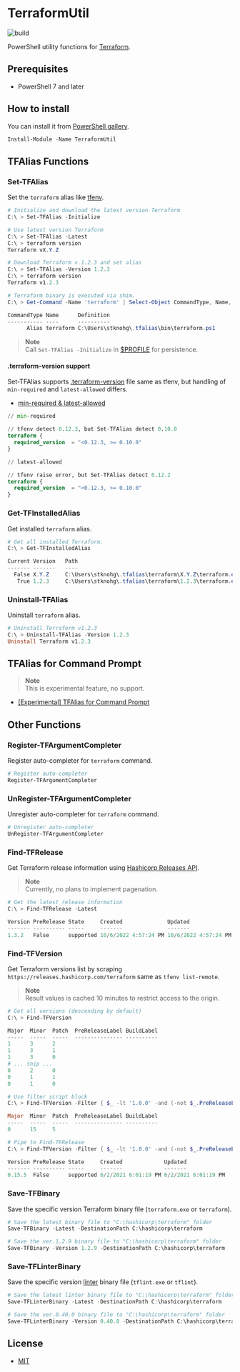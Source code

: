 # TerraformUtil

![build](https://github.com/stknohg/TerraformUtil/workflows/build/badge.svg)

PowerShell utility functions for [Terraform](https://www.terraform.io/).  

## Prerequisites

* PowerShell 7 and later

## How to install

You can install it from [PowerShell gallery](https://www.powershellgallery.com/packages/TerraformUtil/).

```powershell
Install-Module -Name TerraformUtil
```

## TFAlias Functions

### Set-TFAlias

Set the `terraform` alias like [tfenv](https://github.com/tfutils/tfenv).   

```powershell
# Initialize and download the latest version Terraform
C:\ > Set-TFAlias -Initialize

# Use latest version Terraform
C:\ > Set-TFAlias -Latest
C:\ > terraform version
Terraform vX.Y.Z

# Download Terraform v.1.2.3 and set alias
C:\ > Set-TFAlias -Version 1.2.3  
C:\ > terraform version
Terraform v1.2.3

# Terraform binary is executed via shim.
C:\ > Get-Command -Name 'terraform' | Select-Object CommandType, Name, Definition

CommandType Name      Definition
----------- ----      ----------
      Alias terraform C:\Users\stknohg\.tfalias\bin\terraform.ps1
```

> **Note**  
> Call `Set-TFAlias -Initialize` in [$PROFILE](https://learn.microsoft.com/en-us/powershell/module/microsoft.powershell.core/about/about_profiles) for persistence.

#### .terraform-version support

Set-TFAlias supports [.terraform-version](https://github.com/tfutils/tfenv#terraform-version-file) file same as tfenv, but handling of `min-required` and `latest-allowed` differs.  

* [min-required & latest-allowed](https://github.com/tfutils/tfenv#min-required--latest-allowed)

```terraform
// min-required

// tfenv detect 0.12.3, but Set-TFAlias detect 0.10.0
terraform {
  required_version  = "<0.12.3, >= 0.10.0"
}
```

```terraform
// latest-allowed

// tfenv raise error, but Set-TFAlias detect 0.12.2
terraform {
  required_version  = "<0.12.3, >= 0.10.0"
}
```

### Get-TFInstalledAlias

Get installed `terraform` alias.

```powershell
# Get all installed Terraform.
C:\ > Get-TFInstalledAlias

Current Version   Path
------- -------   ----
  False X.Y.Z     C:\Users\stknohg\.tfalias\terraform\X.Y.Z\terraform.exe
   True 1.2.3     C:\Users\stknohg\.tfalias\terraform\1.2.3\terraform.exe
```

### Uninstall-TFAlias

Uninstall `terraform` alias.

```powershell
# Uninstall Terraform v1.2.3
C:\ > Uninstall-TFAlias -Version 1.2.3
Uninstall Terraform v1.2.3
```

## TFAlias for Command Prompt

> **Note**  
> This is experimental feature, no support.

* [[Experimental] TFAlias for Command Prompt](./TFAliasForCmd.md)

## Other Functions

### Register-TFArgumentCompleter

Register auto-completer for `terraform` command.

```powershell
# Register auto-completer
Register-TFArgumentCompleter
```

### UnRegister-TFArgumentCompleter

Unregister auto-completer for `terraform` command.

```powershell
# Unregister auto-completer
UnRegister-TFArgumentCompleter
```

### Find-TFRelease

Get Terraform release information using [Hashicorp Releases API](https://releases.hashicorp.com/docs/api/v1/#operation/listReleasesV1).

> **Note**  
> Currently, no plans to implement pagenation.

```powershell
# Get the latest release information
C:\ > Find-TFRelease -Latest

Version PreRelease State     Created              Updated
------- ---------- -----     -------              -------
1.3.2   False      supported 10/6/2022 4:57:24 PM 10/6/2022 4:57:24 PM
```

### Find-TFVersion

Get Terraform versions list by scraping `https://releases.hashicorp.com/terraform` same as `tfenv list-remote`.  

> **Note**  
> Result values is cached 10 minutes to restrict access to the origin.

```powershell
# Get all versions (descending by default)
C:\ > Find-TFVersion

Major  Minor  Patch  PreReleaseLabel BuildLabel
-----  -----  -----  --------------- ----------
1      3      2
1      3      1
1      3      0
# ... snip ...
0      2      0
0      1      1
0      1      0

# Use filter script block
C:\ > Find-TFVersion -Filter { $_ -lt '1.0.0' -and (-not $_.PreReleaseLabel) } -Take 1

Major  Minor  Patch  PreReleaseLabel BuildLabel
-----  -----  -----  --------------- ----------
0      15     5

# Pipe to Find-TFRelease
C:\ > Find-TFVersion -Filter { $_ -lt '1.0.0' -and (-not $_.PreReleaseLabel) } -Take 1 | Find-TFRelease

Version PreRelease State     Created             Updated
------- ---------- -----     -------             -------
0.15.5  False      supported 6/2/2021 6:01:19 PM 6/2/2021 6:01:19 PM
```

### Save-TFBinary

Save the specific version Terraform binary file (`terraform.exe` or `terraform`).  

```powershell
# Save the latest binary file to "C:\hashicorp\terraform" folder
Save-TFBinary -Latest -DestinationPath C:\hashicorp\terraform

# Save the ver.1.2.9 binary file to "C:\hashicorp\terraform" folder
Save-TFBinary -Version 1.2.9 -DestinationPath C:\hashicorp\terraform
```

### Save-TFLinterBinary

Save the specific version [linter](https://github.com/terraform-linters/tflint) binary file (`tflint.exe` or `tflint`).  

```powershell
# Save the latest linter binary file to "C:\hashicorp\terraform" folder
Save-TFLinterBinary -Latest -DestinationPath C:\hashicorp\terraform

# Save the ver.0.40.0 binary file to "C:\hashicorp\terraform" folder
Save-TFLinterBinary -Version 0.40.0 -DestinationPath C:\hashicorp\terraform
```

## License

* [MIT](./LICENSE)
